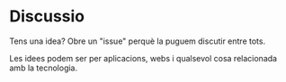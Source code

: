 # Discussio

Tens una idea? Obre un "issue" perquè la puguem discutir entre tots.

Les idees podem ser per aplicacions, webs i qualsevol cosa relacionada amb la tecnologia.
